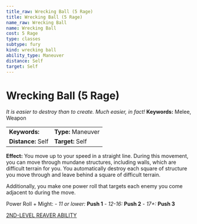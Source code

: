 ```yaml
---
title_raw: Wrecking Ball (5 Rage)
title: Wrecking Ball (5 Rage)
name_raw: Wrecking Ball
name: Wrecking Ball
cost: 5 Rage
type: classes
subtype: fury
kind: wrecking ball
ability_type: Maneuver
distance: Self
target: Self
---
```


# Wrecking Ball (5 Rage)

*It is easier to destroy than to create. Much easier, in fact!* **Keywords:** Melee, Weapon

|                    |                    |
| :----------------- | :----------------- |
| **Keywords:**      | **Type:** Maneuver |
| **Distance:** Self | **Target:** Self   |

**Effect:** You move up to your speed in a straight line. During this movement, you can move through mundane structures, including walls, which are difficult terrain for you. You automatically destroy each square of structure you move through and leave behind a square of difficult terrain.

Additionally, you make one power roll that targets each enemy you come adjacent to during the move.

Power Roll + Might: - *11 or lower:* **Push 1** - *12-16:* **Push 2** - *17+:* **Push 3**

[2ND-LEVEL REAVER ABILITY](./2nd-Level%20Reaver%20Ability.md)
